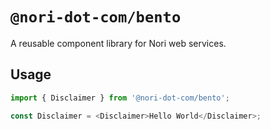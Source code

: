 # `@nori-dot-com/bento`

A reusable component library for Nori web services.

## Usage

```ts
import { Disclaimer } from '@nori-dot-com/bento';

const Disclaimer = <Disclaimer>Hello World</Disclaimer>;
```
